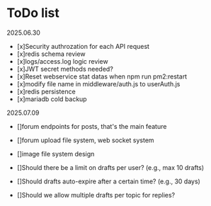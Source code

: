 # ToDo list

2025.06.30

- [x]Security authrozation for each API request
- [x]redis schema review
- [x]logs/access.log logic review
- [x]JWT secret methods needed?
- [x]Reset webservice stat datas when npm run pm2:restart
- [x]modify file name in middleware/auth.js to userAuth.js
- [x]redis persistence
- [x]mariadb cold backup

2025.07.09

- []forum endpoints for posts, that's the main feature
- []forum upload file system, web socket system
- []image file system design

- []Should there be a limit on drafts per user? (e.g., max 10 drafts)
- []Should drafts auto-expire after a certain time? (e.g., 30 days)
- []Should we allow multiple drafts per topic for replies?
